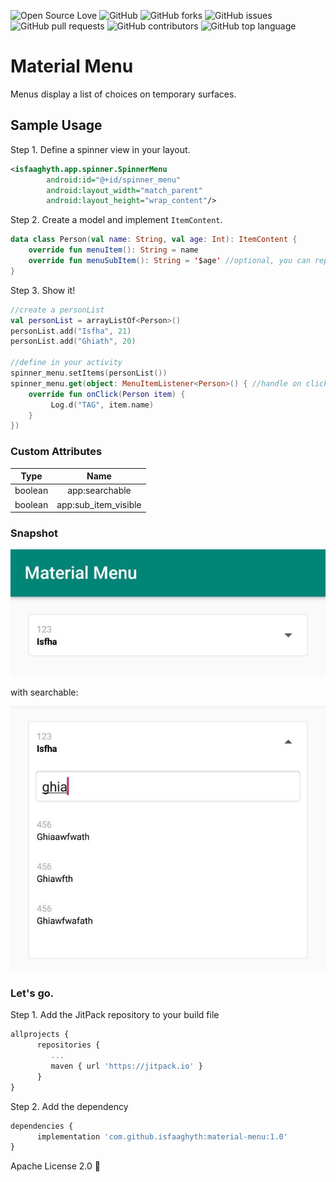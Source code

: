 ![Open Source Love](https://img.shields.io/badge/Open%20Source-%E2%9D%A4-red.svg)
![GitHub](https://img.shields.io/github/license/isfaaghyth/material-menu.svg)
![GitHub forks](https://img.shields.io/github/forks/isfaaghyth/material-menu.svg)
![GitHub issues](https://img.shields.io/github/issues/isfaaghyth/material-menu.svg)
![GitHub pull requests](https://img.shields.io/github/issues-pr/isfaaghyth/material-menu.svg)
![GitHub contributors](https://img.shields.io/github/contributors/isfaaghyth/material-menu.svg)
![GitHub top language](https://img.shields.io/github/languages/top/isfaaghyth/material-menu.svg)

# Material Menu
Menus display a list of choices on temporary surfaces.



## Sample Usage

Step 1. Define a spinner view in your layout.
```xml
<isfaaghyth.app.spinner.SpinnerMenu
        android:id="@+id/spinner_menu"
        android:layout_width="match_parent"
        android:layout_height="wrap_content"/>
```

Step 2. Create a model and implement `ItemContent`.
```kotlin
data class Person(val name: String, val age: Int): ItemContent {
    override fun menuItem(): String = name
    override fun menuSubItem(): String = '$age' //optional, you can replace with empty like ''.
}
```

Step 3. Show it!
```kotlin
//create a personList
val personList = arrayListOf<Person>()
personList.add("Isfha", 21)
personList.add("Ghiath", 20)

//define in your activity
spinner_menu.setItems(personList())
spinner_menu.get(object: MenuItemListener<Person>() { //handle on click.
    override fun onClick(Person item) {
         Log.d("TAG", item.name)
    }
})
```

### Custom Attributes

| Type |         Name        |
|:---------:|:---------------------:|
|     boolean     | app:searchable                   |
|     boolean     | app:sub_item_visible                   |

### Snapshot

![Default](https://raw.githubusercontent.com/isfaaghyth/material-menu/master/1.jpg)

with searchable:

![Default](https://raw.githubusercontent.com/isfaaghyth/material-menu/master/2.jpg)

### Let's go.

Step 1. Add the JitPack repository to your build file

```javascript
allprojects {
      repositories {
         ...
         maven { url 'https://jitpack.io' }
      }
}
```

Step 2. Add the dependency

```javascript
dependencies {
      implementation 'com.github.isfaaghyth:material-menu:1.0'
}
```


Apache License 2.0 🤘
